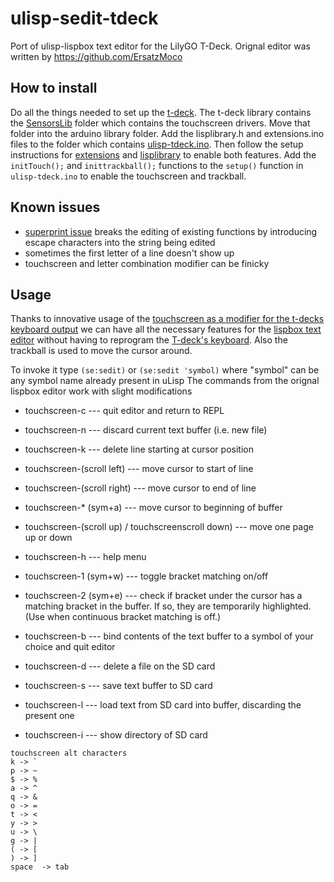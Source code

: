 # ulisp-sedit-tdeck
Port of ulisp-lispbox text editor for the LilyGO T-Deck. Orignal editor was written by https://github.com/ErsatzMoco


## How to install
Do all the things needed to set up the [t-deck](http://www.ulisp.com/show?4JAO). The t-deck library contains the [SensorsLib](https://github.com/Xinyuan-LilyGO/T-Deck/tree/master/lib/SensorsLib) folder which contains the touchscreen drivers. Move that folder into the arduino library folder. Add the lisplibrary.h and extensions.ino files to the folder which contains [ulisp-tdeck.ino](https://github.com/technoblogy/ulisp-tdeck). Then follow the setup instructions for [extensions](http://www.ulisp.com/show?19Q4) and [lisplibrary](http://www.ulisp.com/show?27OV) to enable both features. Add the `initTouch();` and `inittrackball();` functions to the `setup()` function in `ulisp-tdeck.ino` to enable the touchscreen and trackball.

## Known issues
- [superprint issue](http://forum.ulisp.com/t/packages-and-persistent-storage/1318/16) breaks the editing of existing functions by introducing escape characters into the string being edited
- sometimes the first letter of a line doesn't show up
- touchscreen and letter combination modifier can be finicky

## Usage
Thanks to innovative usage of the [touchscreen as a modifier for the t-decks keyboard output](https://github.com/hasn0life/ulisp-tdeck-touch-example) we can have all the necessary features for the [lispbox text editor](https://github.com/ErsatzMoco/ulisp-lispbox/tree/main) without having to reprogram the [T-deck's keyboard](https://github.com/hasn0life/t-deck-keyboard-ex). Also the trackball is used to move the cursor around. 

To invoke it type `(se:sedit)` or `(se:sedit 'symbol)` where "symbol" can be any symbol name already present in uLisp
The commands from the orignal lispbox editor work with slight modifications

- touchscreen-c --- quit editor and return to REPL

- touchscreen-n --- discard current text buffer (i.e. new file)

- touchscreen-k --- delete line starting at cursor position

- touchscreen-(scroll left) --- move cursor to start of line

- touchscreen-(scroll right) --- move cursor to end of line

- touchscreen-* (sym+a) --- move cursor to beginning of buffer

- touchscreen-(scroll up) / touchscreenscroll down) --- move one page up or down

- touchscreen-h --- help menu

- touchscreen-1 (sym+w) --- toggle bracket matching on/off

- touchscreen-2 (sym+e) --- check if bracket under the cursor has a matching bracket in the buffer. If so, they are temporarily highlighted. (Use when continuous bracket matching is off.)

- touchscreen-b --- bind contents of the text buffer to a symbol of your choice and quit editor

- touchscreen-d --- delete a file on the SD card

- touchscreen-s --- save text buffer to SD card

- touchscreen-l --- load text from SD card into buffer, discarding the present one

- touchscreen-i --- show directory of SD card

```
touchscreen alt characters
k -> `
p -> ~ 
$ -> % 
a -> ^ 
q -> & 
o -> = 
t -> < 
y -> > 
u -> \
g -> | 
( -> [ 
) -> ] 
space  -> tab
```
